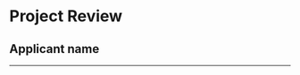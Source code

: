# Project Review

## Applicant name

---

<!-- Your review goes here -->
<!-- Explain why you did the things that way or any snippet that is word mentioning -->
<!-- If you had any issue and how you resolved them -->